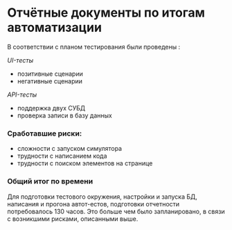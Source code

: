 # Отчётные документы по итогам автоматизации
 В соответствии с планом тестирования были проведены :
 
 *UI-тесты*
 
 * позитивные сценарии
 * негативные сценарии
   
 *API-тесты*

* поддержка двух СУБД
* проверка записи в базу данных

### Сработавшие риски:
* сложности с запуском симулятора
* трудности с написанием кода
* трудности с поиском элементов на странице


### Общий итог по времени

Для подготовки тестового окружения, настройки и запуска БД, написания и прогона автот-естов, подготовки отчетности потребовалось 130 часов. Это больше чем было запланировано, в связи с возникшими рисками, описанными выше.
